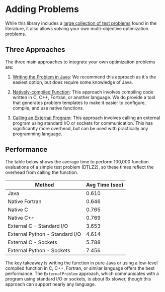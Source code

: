 # Adding Problems

While this library includes a [large collection of test problems](listOfProblems.md) found in the literature, it also
allows solving your own multi-objective optimization problems.

## Three Approaches

The three main approaches to integrate your own optimization problems are:

1. [Writing the Problem in Java](writingJavaProblem.md): We recommend this approach as it's the easiest option, but
   does require some knowledge of Java.
   
2. [Natively-compiled Function](writingNativeProblem.md): This approach involves compiling code written in
   C, C++, Fortran, or another language.  We do provide a tool that generates problem templates to make it easier to
   configure, compile, and use native functions.
   
3. [Calling an External Program](writingExternalProblem.md): This approach involves calling an external program using
   standard I/O or sockets for communication.  This has significantly more overhead, but can be used with practically
   any programming language.
   
## Performance

The table below shows the average time to perform 100,000 function evaluations of a simple test problem (DTLZ2), so
these times reflect the overhead from calling the function.

Method                          | Avg Time (sec)
------------------------------- | --------------
Java                            | 0.610
Native Fortran                  | 0.646
Native C                        | 0.765
Native C++                      | 0.769
External C - Standard I/O       | 3.653
External Python - Standard I/O  | 4.614
External C - Sockets            | 5.788
External Python - Sockets       | 7.456

The key takeaway is writing the function in pure Java or using a low-level compiled function in C, C++, Fortran, or
similar language offers the best performance.  The `ExternalProblem` approach, which communicates with a program
using standard I/O or sockets, is about 6x slower, though this approach can support nearly any language.